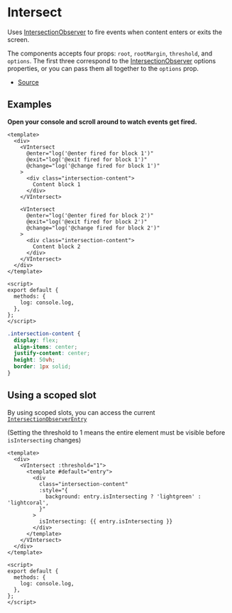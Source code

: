 # Intersect

Uses [IntersectionObserver](https://developer.mozilla.org/en-US/docs/Web/API/IntersectionObserver) to fire events when content enters or exits the screen.

The components accepts four props: `root`, `rootMargin`, `threshold`, and `options`. The first three correspond to the [IntersectionObserver](https://developer.mozilla.org/en-US/docs/Web/API/Intersection_Observer_API) options properties, or you can pass them all together to the `options` prop.

- [Source](https://github.com/AustinGil/vuetensils/blob/master/src/components/VIntersect/VIntersect.vue)

## Examples

**Open your console and scroll around to watch events get fired.**

```vue live
<template>
  <div>
    <VIntersect
      @enter="log('@enter fired for block 1')"
      @exit="log('@exit fired for block 1')"
      @change="log('@change fired for block 1')"
    >
      <div class="intersection-content">
        Content block 1
      </div>
    </VIntersect>

    <VIntersect
      @enter="log('@enter fired for block 2')"
      @exit="log('@exit fired for block 2')"
      @change="log('@change fired for block 2')"
    >
      <div class="intersection-content">
        Content block 2
      </div>
    </VIntersect>
  </div>
</template>

<script>
export default {
  methods: {
    log: console.log,
  },
};
</script>
```

```css
.intersection-content {
  display: flex;
  align-items: center;
  justify-content: center;
  height: 50vh;
  border: 1px solid;
}
```

## Using a scoped slot

By using scoped slots, you can access the current [`IntersectionObserverEntry`](https://developer.mozilla.org/en-US/docs/Web/API/IntersectionObserverEntry)

(Setting the threshold to 1 means the entire element must be visible before `isIntersecting` changes)

```vue live
<template>
  <div>
    <VIntersect :threshold="1">
      <template #default="entry">
        <div
          class="intersection-content"
          :style="{
            background: entry.isIntersecting ? 'lightgreen' : 'lightcoral',
          }"
        >
          isIntersecting: {{ entry.isIntersecting }}
        </div>
      </template>
    </VIntersect>
  </div>
</template>

<script>
export default {
  methods: {
    log: console.log,
  },
};
</script>
```
